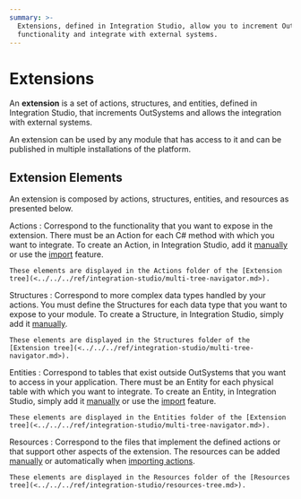 ```yaml
---
summary: >-
  Extensions, defined in Integration Studio, allow you to increment OutSystems
  functionality and integrate with external systems.
---
```


# Extensions

An **extension** is a set of actions, structures, and entities, defined in Integration Studio, that increments OutSystems and allows the integration with external systems.

An extension can be used by any module that has access to it and can be published in multiple installations of the platform.

## Extension Elements

An extension is composed by actions, structures, entities, and resources as presented below.

Actions : Correspond to the functionality that you want to expose in the extension. There must be an Action for each C\# method with which you want to integrate. To create an Action, in Integration Studio, add it [manually](https://github.com/danielmarquespt/docs-product/tree/e7ea3f444d5129dab245c69ab72ae091554bc4fb/src/extensibility-and-integration/integration-studio/managing-extensions/action-add.md%3E) or use the [import](https://github.com/danielmarquespt/docs-product/tree/e7ea3f444d5129dab245c69ab72ae091554bc4fb/src/extensibility-and-integration/integration-studio/managing-extensions/net-assembly-import-action.md%3E) feature.

```text
These elements are displayed in the Actions folder of the [Extension tree](<../../../ref/integration-studio/multi-tree-navigator.md>).
```

Structures : Correspond to more complex data types handled by your actions. You must define the Structures for each data type that you want to expose to your module. To create a Structure, in Integration Studio, simply add it [manually](https://github.com/danielmarquespt/docs-product/tree/e7ea3f444d5129dab245c69ab72ae091554bc4fb/src/extensibility-and-integration/integration-studio/managing-extensions/structure-define.md%3E).

```text
These elements are displayed in the Structures folder of the [Extension tree](<../../../ref/integration-studio/multi-tree-navigator.md>).
```

Entities : Correspond to tables that exist outside OutSystems that you want to access in your application. There must be an Entity for each physical table with which you want to integrate. To create an Entity, in Integration Studio, simply add it [manually](https://github.com/danielmarquespt/docs-product/tree/e7ea3f444d5129dab245c69ab72ae091554bc4fb/src/extensibility-and-integration/integration-studio/managing-extensions/entity-add.md%3E) or use the [import](https://github.com/danielmarquespt/docs-product/tree/e7ea3f444d5129dab245c69ab72ae091554bc4fb/src/extensibility-and-integration/integration-studio/managing-extensions/entity-import-from-database.md%3E) feature.

```text
These elements are displayed in the Entities folder of the [Extension tree](<../../../ref/integration-studio/multi-tree-navigator.md>).
```

Resources : Correspond to the files that implement the defined actions or that support other aspects of the extension. The resources can be added [manually](https://github.com/danielmarquespt/docs-product/tree/e7ea3f444d5129dab245c69ab72ae091554bc4fb/src/extensibility-and-integration/integration-studio/managing-extensions/resource-define.md%3E) or automatically when [importing actions](https://github.com/danielmarquespt/docs-product/tree/e7ea3f444d5129dab245c69ab72ae091554bc4fb/src/extensibility-and-integration/integration-studio/managing-extensions/net-assembly-import-action.md%3E).

```text
These elements are displayed in the Resources folder of the [Resources tree](<../../../ref/integration-studio/resources-tree.md>).
```

